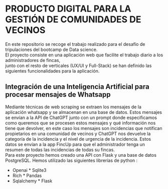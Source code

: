 # PRODUCTO DIGITAL PARA LA GESTIÓN DE COMUNIDADES DE VECINOS

En este repositorio se recoge el trabajo realizado para el desafío de tripulaciones del bootcamp de Data science.<br>
El proyecto consiste en una aplicación web que facilite el trabajo diario a los administradores de fincas,<br>
junto con el resto de verticales (UX/UI y Full-Stack) se han definido las siguientes funcionalidades para la aplicación.<br>


## Integración de una Inteligencia Artificial para procesar mensajes de Whatsapp <br>
Mediante técnicas de web scraping se extraen los mensajes de la aplicación whatsapp y se almacenan en una base de datos. Estos mensajes<br>
se envían a la API de ChatGPT junto con un prompt donde especificamos como queremos que se procesen estos mensajes y qué información nos<br>
tiene que devolver, en este caso los mensajes son incidencias que notifican propietarios en una comunidad de vecinos y ChatGPT nos devuelve la<br>
categoría de la incidencia y el nivel de urgencia de la incidencia. Estos datos se envían a la app FincUp para que el administrador tenga un<br>
resumen de todas las incidencias de todas su fincas.<br>
Para este proyecto hemos creado una API con Flask y una base de datos PostgreSQL. Hemos utilizado las siguientes librerías de python : <br>
* Openai            * Sqlite3
* Rich              * Pandas
* Sqlalchemy        * Flask
  


